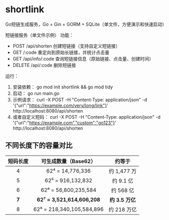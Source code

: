 # shortlink
Go短链生成服务，Go + Gin + GORM + SQLite（单文件，方便演示和快速启动）

短链接服务（单文件示例）
功能：
 - POST /api/shorten  创建短链接（支持自定义短链接）
 - GET /:code         重定向到原始长链接，并统计点击量
 - GET /api/info/:code 查询短链接信息（原始链接、点击量、创建时间）
 - DELETE /api/:code   删除短链接


运行：
 1. 安装依赖：
    go mod init shortlink && go mod tidy
 2. 启动：
    go run main.go
 3. 示例请求：
    curl -X POST -H "Content-Type: application/json" -d '{"url":"https://example.com/very/long/link"}' http://localhost:8080/api/shorten
 4. 或者自定义短码：
    curl -X POST -H "Content-Type: application/json" -d '{"url":"https://example.com","custom":"go123"}' http://localhost:8080/api/shorten

## 不同长度下的容量对比
|  短码长度 |        可生成数量（Base62）        |      约等于     |
| :---: | :-------------------------: | :----------: |
|   4   |       62⁴ = 14,776,336      |   约 1,477 万  |
|   5   |      62⁵ = 916,132,832      |    约 9.1 亿   |
|   6   |     62⁶ = 56,800,235,584    |    约 568 亿   |
| **7** | **62⁷ = 3,521,614,606,208** | **约 3.5 万亿** |
|   8   |  62⁸ = 218,340,105,584,896  |   约 218 万亿   |
